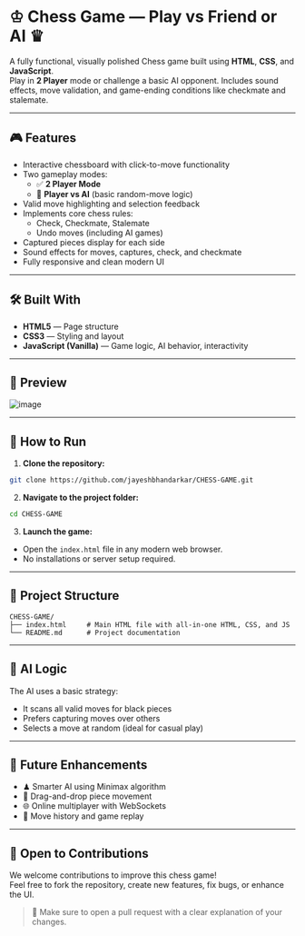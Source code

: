 # ♔ Chess Game — Play vs Friend or AI ♛

A fully functional, visually polished Chess game built using **HTML**, **CSS**, and **JavaScript**.  
Play in **2 Player** mode or challenge a basic AI opponent. Includes sound effects, move validation, and game-ending conditions like checkmate and stalemate.

---

## 🎮 Features

- Interactive chessboard with click-to-move functionality  
- Two gameplay modes:  
  - ✅ **2 Player Mode**  
  - 🤖 **Player vs AI** (basic random-move logic)  
- Valid move highlighting and selection feedback  
- Implements core chess rules:  
  - Check, Checkmate, Stalemate  
  - Undo moves (including AI games)  
- Captured pieces display for each side  
- Sound effects for moves, captures, check, and checkmate  
- Fully responsive and clean modern UI  

---

## 🛠️ Built With

- **HTML5** — Page structure  
- **CSS3** — Styling and layout  
- **JavaScript (Vanilla)** — Game logic, AI behavior, interactivity  

---

## 📸 Preview

![image](https://github.com/user-attachments/assets/f9a11607-b364-49be-aca2-969623672cd4)


---

## 🚀 How to Run

1. **Clone the repository:**

```bash
git clone https://github.com/jayeshbhandarkar/CHESS-GAME.git
```

2. **Navigate to the project folder:**

```bash
cd CHESS-GAME
```

3. **Launch the game:**

- Open the `index.html` file in any modern web browser.  
- No installations or server setup required.

---

## 📁 Project Structure

```
CHESS-GAME/
├── index.html     # Main HTML file with all-in-one HTML, CSS, and JS
└── README.md      # Project documentation
```

---

## 🤖 AI Logic

The AI uses a basic strategy:  
- It scans all valid moves for black pieces  
- Prefers capturing moves over others  
- Selects a move at random (ideal for casual play)

---

## 🔧 Future Enhancements

- ♟ Smarter AI using Minimax algorithm  
- 🧩 Drag-and-drop piece movement  
- 🌐 Online multiplayer with WebSockets  
- 📜 Move history and game replay  

---

## 👐 Open to Contributions

We welcome contributions to improve this chess game!  
Feel free to fork the repository, create new features, fix bugs, or enhance the UI.

> 📌 Make sure to open a pull request with a clear explanation of your changes.
